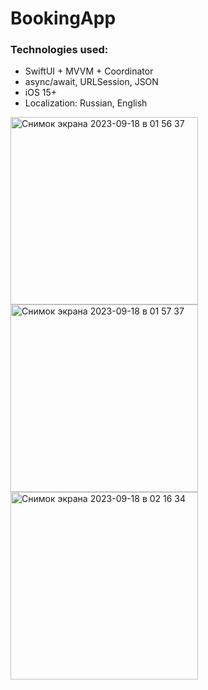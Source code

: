 # BookingApp

### Technologies used:
* SwiftUI + MVVM + Coordinator
* async/await, URLSession, JSON
* iOS 15+
* Localization: Russian, English
<img width="300" alt="Снимок экрана 2023-09-18 в 01 56 37" src="https://github.com/VladEnbaev/BookingApp/assets/116029905/a5f4fcc0-4c0e-4029-a498-09e0c2751509">
<img width="300" alt="Снимок экрана 2023-09-18 в 01 57 37" src="https://github.com/VladEnbaev/BookingApp/assets/116029905/2a96528e-5bbb-473e-985b-e5aee1695c19">

<img width="300" alt="Снимок экрана 2023-09-18 в 02 16 34" src="https://github.com/VladEnbaev/BookingApp/assets/116029905/322ef597-83c0-463f-b37d-28d9fbc3c8af">
